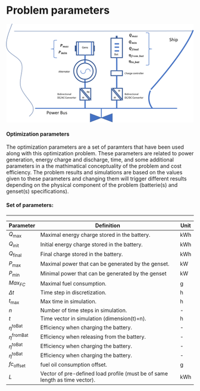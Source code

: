 Problem parameters
=================

![Screenshot](img/hyh_illustration_parameters.png)

#### Optimization parameters

The optimization parameters are a set of paramters that have been used along with this optimization problem. These parameters are related to power generation, energy charge and discharge, time, and some additional parameters in a the mathimatical conceptuality of the problem and cost efficiency. The problem results and simulations are based on the values given to these parameters and changing them will trigger different results depending on the physical component of the problem (batterie(s) and genset(s) specifications). 

#### Set of parameters:
---

| Parameter                         | Definition                                                                         | Unit
| ------------------------          | -------------                                                                      |--------------
| $Q_{\mathrm{max}}$                | Maximal energy charge stored in the battery.                                       | kWh
| $Q_{\mathrm{init}}$               | Initial energy charge stored in the battery.                                       | kWh
| $Q_{\mathrm{final}}$              | Final charge stored in the battery.                                                | kWh
| $P_{\mathrm{max}\;}$              | Maximal power that can be generated by the genset.                                 | kW
| $P_{\mathrm{min}\;}$              | Minimal power that can be generated by the genset                                  | kW
| $Max_{FC}$                        | Maximal fuel consumption.                                                          | g
| $\Delta t$                        | Time step in discretization.                                                       | h
| $t_{\mathrm{max}\;}$              | Max time in simulation.                                                            | h
| $n$                               | Number of time steps in simulation.                                                | -
| $t$                               | Time vector in simulation (dimension(t)=n).                                        | h
| $\eta^{\mathrm{toBat}}$           | Efficiency when charging the battery.                                              | -
| $\eta^{\mathrm{fromBat}}$         | Efficiency when releasing from the battery.                                        | -
| $\eta^{\mathrm{toBat}}$           | Efficiency when charging the battery.                                              | -
| $\eta^{\mathrm{toBat}}$           | Efficiency when charging the battery.                                              | -
| $fc_{\mathrm{offset}\;}$          | fuel oil consumption offset.                                                       | g
| $L$                               | Vector of pre-defined load profile (must be of same length as time vector).        | kWh